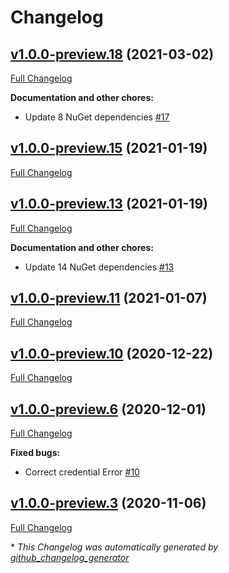 # Changelog

## [v1.0.0-preview.18](https://github.com/nanoframework/lib-nanoFramework.WebServer/tree/v1.0.0-preview.18) (2021-03-02)

[Full Changelog](https://github.com/nanoframework/lib-nanoFramework.WebServer/compare/v1.0.0-preview.15...v1.0.0-preview.18)

**Documentation and other chores:**

- Update 8 NuGet dependencies [\#17](https://github.com/nanoframework/lib-nanoFramework.WebServer/pull/17)

## [v1.0.0-preview.15](https://github.com/nanoframework/lib-nanoFramework.WebServer/tree/v1.0.0-preview.15) (2021-01-19)

[Full Changelog](https://github.com/nanoframework/lib-nanoFramework.WebServer/compare/v1.0.0-preview.13...v1.0.0-preview.15)

## [v1.0.0-preview.13](https://github.com/nanoframework/lib-nanoFramework.WebServer/tree/v1.0.0-preview.13) (2021-01-19)

[Full Changelog](https://github.com/nanoframework/lib-nanoFramework.WebServer/compare/v1.0.0-preview.11...v1.0.0-preview.13)

**Documentation and other chores:**

- Update 14 NuGet dependencies [\#13](https://github.com/nanoframework/lib-nanoFramework.WebServer/pull/13)

## [v1.0.0-preview.11](https://github.com/nanoframework/lib-nanoFramework.WebServer/tree/v1.0.0-preview.11) (2021-01-07)

[Full Changelog](https://github.com/nanoframework/lib-nanoFramework.WebServer/compare/v1.0.0-preview.10...v1.0.0-preview.11)

## [v1.0.0-preview.10](https://github.com/nanoframework/lib-nanoFramework.WebServer/tree/v1.0.0-preview.10) (2020-12-22)

[Full Changelog](https://github.com/nanoframework/lib-nanoFramework.WebServer/compare/v1.0.0-preview.6...v1.0.0-preview.10)

## [v1.0.0-preview.6](https://github.com/nanoframework/lib-nanoFramework.WebServer/tree/v1.0.0-preview.6) (2020-12-01)

[Full Changelog](https://github.com/nanoframework/lib-nanoFramework.WebServer/compare/v1.0.0-preview.3...v1.0.0-preview.6)

**Fixed bugs:**

- Correct credential Error [\#10](https://github.com/nanoframework/lib-nanoFramework.WebServer/pull/10)

## [v1.0.0-preview.3](https://github.com/nanoframework/lib-nanoFramework.WebServer/tree/v1.0.0-preview.3) (2020-11-06)

[Full Changelog](https://github.com/nanoframework/lib-nanoFramework.WebServer/compare/704679e6497dbaa464b14bc1393edccb7d9b786e...v1.0.0-preview.3)



\* *This Changelog was automatically generated by [github_changelog_generator](https://github.com/github-changelog-generator/github-changelog-generator)*
